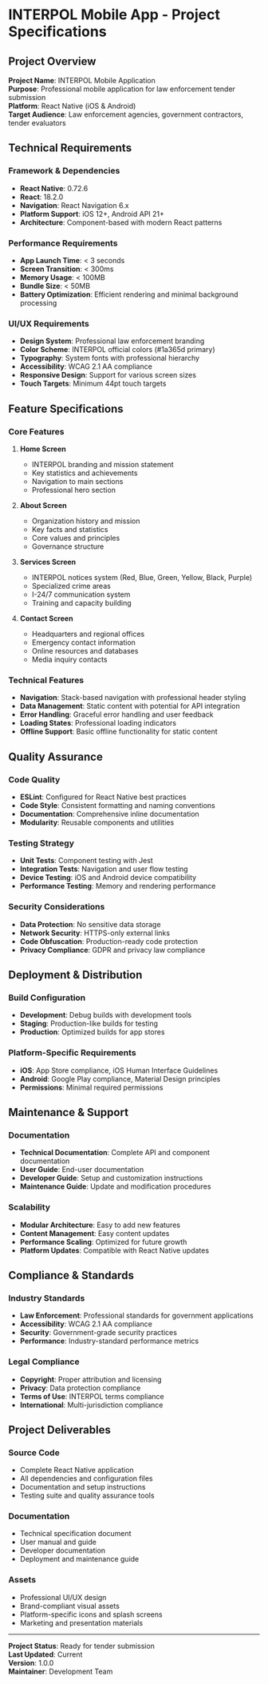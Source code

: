 # INTERPOL Mobile App - Project Specifications

## Project Overview
**Project Name**: INTERPOL Mobile Application  
**Purpose**: Professional mobile application for law enforcement tender submission  
**Platform**: React Native (iOS & Android)  
**Target Audience**: Law enforcement agencies, government contractors, tender evaluators  

## Technical Requirements

### Framework & Dependencies
- **React Native**: 0.72.6
- **React**: 18.2.0
- **Navigation**: React Navigation 6.x
- **Platform Support**: iOS 12+, Android API 21+
- **Architecture**: Component-based with modern React patterns

### Performance Requirements
- **App Launch Time**: < 3 seconds
- **Screen Transition**: < 300ms
- **Memory Usage**: < 100MB
- **Bundle Size**: < 50MB
- **Battery Optimization**: Efficient rendering and minimal background processing

### UI/UX Requirements
- **Design System**: Professional law enforcement branding
- **Color Scheme**: INTERPOL official colors (#1a365d primary)
- **Typography**: System fonts with professional hierarchy
- **Accessibility**: WCAG 2.1 AA compliance
- **Responsive Design**: Support for various screen sizes
- **Touch Targets**: Minimum 44pt touch targets

## Feature Specifications

### Core Features
1. **Home Screen**
   - INTERPOL branding and mission statement
   - Key statistics and achievements
   - Navigation to main sections
   - Professional hero section

2. **About Screen**
   - Organization history and mission
   - Key facts and statistics
   - Core values and principles
   - Governance structure

3. **Services Screen**
   - INTERPOL notices system (Red, Blue, Green, Yellow, Black, Purple)
   - Specialized crime areas
   - I-24/7 communication system
   - Training and capacity building

4. **Contact Screen**
   - Headquarters and regional offices
   - Emergency contact information
   - Online resources and databases
   - Media inquiry contacts

### Technical Features
- **Navigation**: Stack-based navigation with professional header styling
- **Data Management**: Static content with potential for API integration
- **Error Handling**: Graceful error handling and user feedback
- **Loading States**: Professional loading indicators
- **Offline Support**: Basic offline functionality for static content

## Quality Assurance

### Code Quality
- **ESLint**: Configured for React Native best practices
- **Code Style**: Consistent formatting and naming conventions
- **Documentation**: Comprehensive inline documentation
- **Modularity**: Reusable components and utilities

### Testing Strategy
- **Unit Tests**: Component testing with Jest
- **Integration Tests**: Navigation and user flow testing
- **Device Testing**: iOS and Android device compatibility
- **Performance Testing**: Memory and rendering performance

### Security Considerations
- **Data Protection**: No sensitive data storage
- **Network Security**: HTTPS-only external links
- **Code Obfuscation**: Production-ready code protection
- **Privacy Compliance**: GDPR and privacy law compliance

## Deployment & Distribution

### Build Configuration
- **Development**: Debug builds with development tools
- **Staging**: Production-like builds for testing
- **Production**: Optimized builds for app stores

### Platform-Specific Requirements
- **iOS**: App Store compliance, iOS Human Interface Guidelines
- **Android**: Google Play compliance, Material Design principles
- **Permissions**: Minimal required permissions

## Maintenance & Support

### Documentation
- **Technical Documentation**: Complete API and component documentation
- **User Guide**: End-user documentation
- **Developer Guide**: Setup and customization instructions
- **Maintenance Guide**: Update and modification procedures

### Scalability
- **Modular Architecture**: Easy to add new features
- **Content Management**: Easy content updates
- **Performance Scaling**: Optimized for future growth
- **Platform Updates**: Compatible with React Native updates

## Compliance & Standards

### Industry Standards
- **Law Enforcement**: Professional standards for government applications
- **Accessibility**: WCAG 2.1 AA compliance
- **Security**: Government-grade security practices
- **Performance**: Industry-standard performance metrics

### Legal Compliance
- **Copyright**: Proper attribution and licensing
- **Privacy**: Data protection compliance
- **Terms of Use**: INTERPOL terms compliance
- **International**: Multi-jurisdiction compliance

## Project Deliverables

### Source Code
- Complete React Native application
- All dependencies and configuration files
- Documentation and setup instructions
- Testing suite and quality assurance tools

### Documentation
- Technical specification document
- User manual and guide
- Developer documentation
- Deployment and maintenance guide

### Assets
- Professional UI/UX design
- Brand-compliant visual assets
- Platform-specific icons and splash screens
- Marketing and presentation materials

---

**Project Status**: Ready for tender submission  
**Last Updated**: Current  
**Version**: 1.0.0  
**Maintainer**: Development Team
